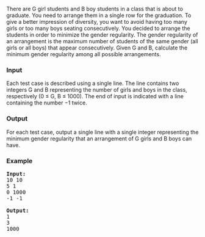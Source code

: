 <p>There are G girl students and B boy students in a class that is about to graduate. You need to arrange them in a single row for the graduation. To give a better impression of diversity, you want to avoid having too many girls or too many boys seating consecutively. You decided to arrange the students in order to minimize the gender regularity. The gender regularity of an arrangement is the maximum number of students of the same gender (all girls or all boys) that appear consecutively. Given G and B, calculate the minimum gender regularity among all possible arrangements.</p>

<h3>Input</h3>
<p>Each test case is described using a single line. The line contains two integers G and B representing the number of girls and boys in the class, respectively (0 ≤ G, B ≤ 1000). The end of input is indicated with a line containing the number −1 twice.</p>

<h3>Output</h3>
<p>For each test case, output a single line with a single integer representing the minimum gender regularity that an arrangement of G girls and B boys can have.</p>

<h3>Example</h3>
<pre><strong>Input:</strong> <br>10 10<br>5 1<br>0 1000<br>-1 -1
<br><strong>Output:</strong> <br>1<br>3<br>1000</pre>
